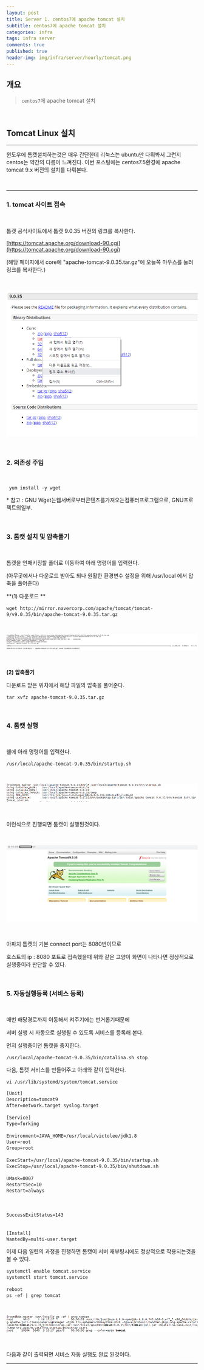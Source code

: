 ```yaml
---
layout: post
title: Server 1. centos7에 apache tomcat 설치
subtitle: centos7에 apache tomcat 설치
categories: infra
tags: infra server
comments: true
published: true
header-img: img/infra/server/hourly/tomcat.png
---
```


## 개요
> `centos7`에 apache tomcat 설치

<br>
  
## Tomcat Linux 설치
---
윈도우에 톰캣설치하는것은 매우 간단한데 리눅스는 ubuntu만 다뤄봐서 그런지 centos는 약간의 다름이 느껴진다. 이번 포스팅에는 centos7.5환경에 apache tomcat 9.x 버전의 설치를 다뤄본다.


<br>


---

### **1. tomcat 사이트 접속**

<br>

톰캣 공식사이트에서 톰캣 9.0.35 버전의 링크를 복사한다.

[https://tomcat.apache.org/download-90.cgi](https://tomcat.apache.org/download-90.cgi)

(해당 페이지에서 core에 "apache-tomcat-9.0.35.tar.gz"에 오늘쪽 마우스를 눌러 링크를 복사한다.)

<br>

![그림1](/assets/img/infra/server/install/1.png)

<br>

### **2\. 의존성 주입**

<br>

```
 yum install -y wget   
```

\* 참고 : GNU Wget는웹서버로부터콘텐츠를가져오는컴퓨터프로그램으로, GNU프로젝트의일부. 

<br>

### **3\. 톰캣 설치 및 압축풀기**

<br>

톰캣을 언패키징할 폴더로 이동하여 아래 명령어를 입력한다.

(아무곳에서나 다운로드 받아도 되나 원활한 환경변수 설정을 위해 /usr/local 에서 압축을 풀어준다)

**(1) 다운로드 **

```
wget http://mirror.navercorp.com/apache/tomcat/tomcat-9/v9.0.35/bin/apache-tomcat-9.0.35.tar.gz
```

<br>

![그림2](/assets/img/infra/server/install/2.png)

<br>

**(2) 압축풀기**

다운로드 받은 위치에서 해당 파일의 압축을 풀어준다.

```
tar xvfz apache-tomcat-9.0.35.tar.gz
```

<br>

### **4\. 톰캣 실행**

<br>

쉘에 아래 명령어를 입력한다.

```
/usr/local/apache-tomcat-9.0.35/bin/startup.sh 
```

<br>

![그림3](/assets/img/infra/server/install/3.png)

<br>

이런식으로 진행되면 톰캣이 실행된것이다.

<br>

![그림4](/assets/img/infra/server/install/4.png)

<br>

아파치 톰캣의 기본 connect port는 8080번이므로 

호스트의 ip : 8080 포트로 접속했을때 위와 같은 고양이 화면이 나타나면 정상적으로 실행중이라 판단할 수 있다.

<br>

### **5\. 자동실행등록 (서비스 등록)**

<br>

매번 해당경로까지 이동해서 켜주기에는 번거롭기때문에

서버 실행 시 자동으로 실행될 수 있도록 서비스를 등록해 본다.

먼저 실행중이던 톰캣을 중지한다.

```
/usr/local/apache-tomcat-9.0.35/bin/catalina.sh stop
```

다음, 톰캣 서비스를 만들어주고 아래와 같이 입력한다.

```
vi /usr/lib/systemd/system/tomcat.service
```

```
[Unit]
Description=tomcat9
After=network.target syslog.target

[Service]
Type=forking

Environment=JAVA_HOME=/usr/local/victolee/jdk1.8
User=root
Group=root

ExecStart=/usr/local/apache-tomcat-9.0.35/bin/startup.sh
ExecStop=/usr/local/apache-tomcat-9.0.35/bin/shutdown.sh

UMask=0007
RestartSec=10
Restart=always



SuccessExitStatus=143


[Install]
WantedBy=multi-user.target
```

이제 다음 일련의 과정을 진행하면 톰캣이 서버 재부팅시에도 정상적으로 작용되는것을 볼 수 있다.

```
systemctl enable tomcat.service
systemctl start tomcat.service

reboot
ps -ef | grep tomcat
```

<br>

![그림5](/assets/img/infra/server/install/5.png)

<br>

다음과 같이 출력되면 서비스 자동 실행도 완료 된것이다.

---
